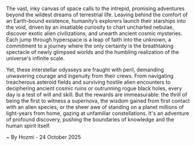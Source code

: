 
The vast, inky canvas of space calls to the intrepid, promising adventures beyond the wildest dreams of terrestrial life. Leaving behind the comfort of an Earth-bound existence, humanity’s explorers launch their starships into the void, driven by an insatiable curiosity to chart uncharted nebulae, discover exotic alien civilizations, and unearth ancient cosmic mysteries. Each jump through hyperspace is a leap of faith into the unknown, a commitment to a journey where the only certainty is the breathtaking spectacle of newly glimpsed worlds and the humbling realization of the universe's infinite scale.

Yet, these interstellar odysseys are fraught with peril, demanding unwavering courage and ingenuity from their crews. From navigating treacherous asteroid fields and surviving hostile alien encounters to deciphering ancient cosmic ruins or outrunning rogue black holes, every day is a test of will and skill. But the rewards are immeasurable: the thrill of being the first to witness a supernova, the wisdom gained from first contact with an alien species, or the sheer awe of standing on a planet millions of light-years from home, gazing at unfamiliar constellations. It's an adventure of profound discovery, pushing the boundaries of knowledge and the human spirit itself.

~ By Hozmi - 24 October 2025
